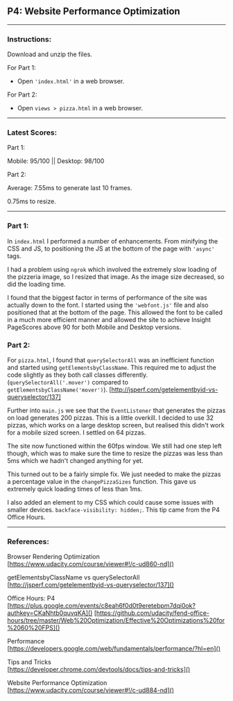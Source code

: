 ## P4: Website Performance Optimization
---
### Instructions:

Download and unzip the files.

For Part 1:

* Open `'index.html'` in a web browser.

For Part 2:

* Open `views > pizza.html` in a web browser.

---
### Latest Scores:

Part 1:

Mobile: 95/100 ||
Desktop: 98/100

Part 2:

Average: 7.55ms to generate last 10 frames.

0.75ms to resize.

---
### Part 1:

In `index.html` I performed a number of enhancements. From minifying the CSS and JS, to positioning
the JS at the bottom of the page with `'async'` tags.

I had a problem using `ngrok` which involved the extremely slow loading of the pizzeria image, so I resized that image. As the image size decreased, so did the loading time.

I found that the biggest factor in terms of performance of the site was actually down to the font. I started using the `'webfont.js'` file and also positioned that at the bottom of the page. This allowed the font to be called in a much more efficient manner and allowed the site to achieve Insight PageScores above 90 for both Mobile and Desktop versions.

### Part 2:

For `pizza.html`, I found that `querySelectorAll` was an inefficient function and started using `getElementsbyClassName`. This required me to adjust the code slightly as they both call classes differently. (`querySelectorAll('.mover')` compared to `getElementsbyClassName('mover')`).
[http://jsperf.com/getelementbyid-vs-queryselector/137]

Further into `main.js` we see that the `EventListener` that generates the pizzas on load generates 200 pizzas. This is a little overkill. I decided to use 32 pizzas, which works on a large desktop screen, but realised this didn't work for a mobile sized screen. I settled on 64 pizzas.

The site now functioned within the 60fps window. We still had one step left though, which was to make sure the time to resize the pizzas was less than 5ms which we hadn't changed anything for yet.

This turned out to be a fairly simple fix. We just needed to make the pizzas a percentage value in the `changePizzaSizes` function. This gave us extremely quick loading times of less than 1ms.

I also added an element to my CSS which could cause some issues with smaller devices. `backface-visibility: hidden;`. This tip came from the P4 Office Hours.

---
### References:

Browser Rendering Optimization
<br>[https://www.udacity.com/course/viewer#!/c-ud860-nd]()

getElementsbyClassName vs querySelectorAll
<br>[http://jsperf.com/getelementbyid-vs-queryselector/137]()

Office Hours: P4
<br>[https://plus.google.com/events/c8eah6f0d0t9eretebpm7dqi0ok?authkey=CKaNhtb0quvqKA]()
[https://github.com/udacity/fend-office-hours/tree/master/Web%20Optimization/Effective%20Optimizations%20for%2060%20FPS]()

Performance
<br>[https://developers.google.com/web/fundamentals/performance/?hl=en]()

Tips and Tricks
<br>[https://developer.chrome.com/devtools/docs/tips-and-tricks]()

Website Performance Optimization
<br>[https://www.udacity.com/course/viewer#!/c-ud884-nd]()
